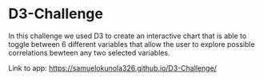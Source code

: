 # D3-Challenge

In this challenge we used D3 to create an interactive chart that is able to toggle between 6 different variables that allow the user to explore possible correlations bewteen any two selected variables.

Link to app: https://samuelokunola326.github.io/D3-Challenge/
